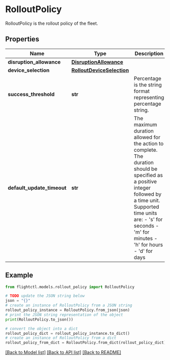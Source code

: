 # RolloutPolicy

RolloutPolicy is the rollout policy of the fleet.

## Properties

Name | Type | Description | Notes
------------ | ------------- | ------------- | -------------
**disruption_allowance** | [**DisruptionAllowance**](DisruptionAllowance.md) |  | [optional] 
**device_selection** | [**RolloutDeviceSelection**](RolloutDeviceSelection.md) |  | [optional] 
**success_threshold** | **str** | Percentage is the string format representing percentage string. | [optional] 
**default_update_timeout** | **str** | The maximum duration allowed for the action to complete. The duration should be specified as a positive integer followed by a time unit. Supported time units are: - &#39;s&#39; for seconds - &#39;m&#39; for minutes - &#39;h&#39; for hours - &#39;d&#39; for days  | [optional] [default to '0s']

## Example

```python
from flightctl.models.rollout_policy import RolloutPolicy

# TODO update the JSON string below
json = "{}"
# create an instance of RolloutPolicy from a JSON string
rollout_policy_instance = RolloutPolicy.from_json(json)
# print the JSON string representation of the object
print(RolloutPolicy.to_json())

# convert the object into a dict
rollout_policy_dict = rollout_policy_instance.to_dict()
# create an instance of RolloutPolicy from a dict
rollout_policy_from_dict = RolloutPolicy.from_dict(rollout_policy_dict)
```
[[Back to Model list]](../README.md#documentation-for-models) [[Back to API list]](../README.md#documentation-for-api-endpoints) [[Back to README]](../README.md)



